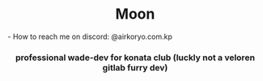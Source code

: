 <h1 align="center">Moon</h1>
- How to reach me on discord: @airkoryo.com.kp

<h3 align="center">professional wade-dev for konata club (luckly not a veloren gitlab furry dev)</h3>
